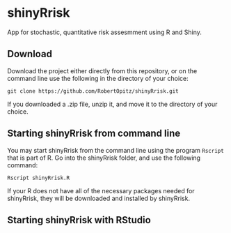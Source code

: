 # shinyRrisk
App for stochastic, quantitative risk assesmment using R and Shiny.

## Download

Download the project either directly from this repository, or on the command line use the following in the directory of your choice:

```console
git clone https://github.com/RobertOpitz/shinyRrisk.git
```

If you downloaded a .zip file, unzip it, and move it to the directory of your choice.

## Starting shinyRrisk from command line

You may start shinyRrisk from the command line using the program `Rscript` that is part of R. Go into the shinyRrisk folder, and use the following command: 

```console
Rscript shinyRrisk.R
```
If your R does not have all of the necessary packages needed for shinyRrisk, they will be downloaded and installed by shinyRrisk.


## Starting shinyRrisk with RStudio
